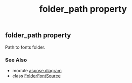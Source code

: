 ﻿---
title: folder_path property
second_title: Aspose.Diagram for Python via .NET API References
description: 
type: docs
weight: 30
url: /python-net/aspose.diagram/folderfontsource/folder_path/
is_root: false
---

## folder_path property


Path to fonts folder.

### See Also
* module [aspose.diagram](../../)
* class [FolderFontSource](/diagram/python-net/aspose.diagram/folderfontsource)
